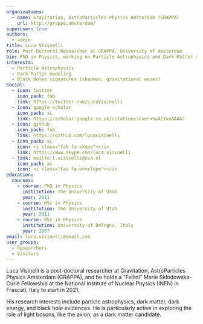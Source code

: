 ```yaml
---
organizations:
  - name: Gravitation, AstroParticles Physics Amsterdam (GRAPPA)
    url: http://grappa.amsterdam/
superuser: true
authors:
  - admin
title: Luca Visinelli
role: Post-Doctoral Researcher at GRAPPA, University of Amsterdam
bio: PhD in Physics, working on Particle Astrophysics and Dark Matter modeling.
interests:
  - Particle Astrophysics
  - Dark Matter modeling
  - Black Holes signatures (shadows, gravitational waves)
social:
  - icon: twitter
    icon_pack: fab
    link: https://twitter.com/LucaVisinelli
  - icon: google-scholar
    icon_pack: ai
    link: https://scholar.google.co.uk/citations?user=9w4cYvoAAAAJ
  - icon: github
    icon_pack: fab
    link: https://github.com/lucavisinelli
  - icon_pack: ai
    icon: <i class="fab fa-skype"></i>
    link: https://www.skype.com/luca.visinelli
  - link: mailto:l.visinelli@uva.nl
    icon_pack: ai
    icon: <i class="fas fa-envelope"></i>
education:
  courses:
    - course: PhD in Physics
      institution: The University of Utah
      year: 2011
    - course: MSc in Physics
      institution: The University of Utah
      year: 2011
    - course: BSc in Physics
      institution: University of Bologna, Italy
      year: 2007
email: luca.visinelli@gmail.com
user_groups:
  - Researchers
  - Visitors
---
```

Luca Visinelli is a post-doctoral researcher at Gravitation, AstroParticles Physics Amsterdam (GRAPPA), and he holds a "Fellini" Marie Skłodowska-Curie Fellowship at the National Institute of Nuclear Physics (INFN) in Frascati, Italy to start in 2021.

His research interests include particle astrophysics, dark matter, dark energy, and black hole evidences. He is particularly active in exploring the role of light bosons, like the axion, as a dark matter candidate.
